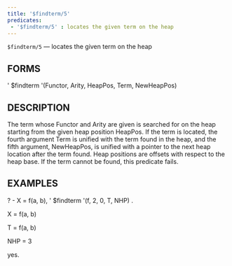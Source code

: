 ```yaml
---
title: '$findterm/5'
predicates:
 - '$findterm/5' : locates the given term on the heap
---
```

`$findterm/5` — locates the given term on the heap


## FORMS

' $findterm '(Functor, Arity, HeapPos, Term, NewHeapPos)


## DESCRIPTION

The term whose Functor and Arity are given is searched for on the heap starting from the given heap position HeapPos. If the term is located, the fourth argument Term is unified with the term found in the heap, and the fifth argument, NewHeapPos, is unified with a pointer to the next heap location after the term found. Heap positions are offsets with respect to the heap base. If the term cannot be found, this predicate fails.


## EXAMPLES


? - X = f(a, b), ' $findterm '(f, 2, 0, T, NHP) .

X = f(a, b)

T = f(a, b)

NHP = 3


yes.

